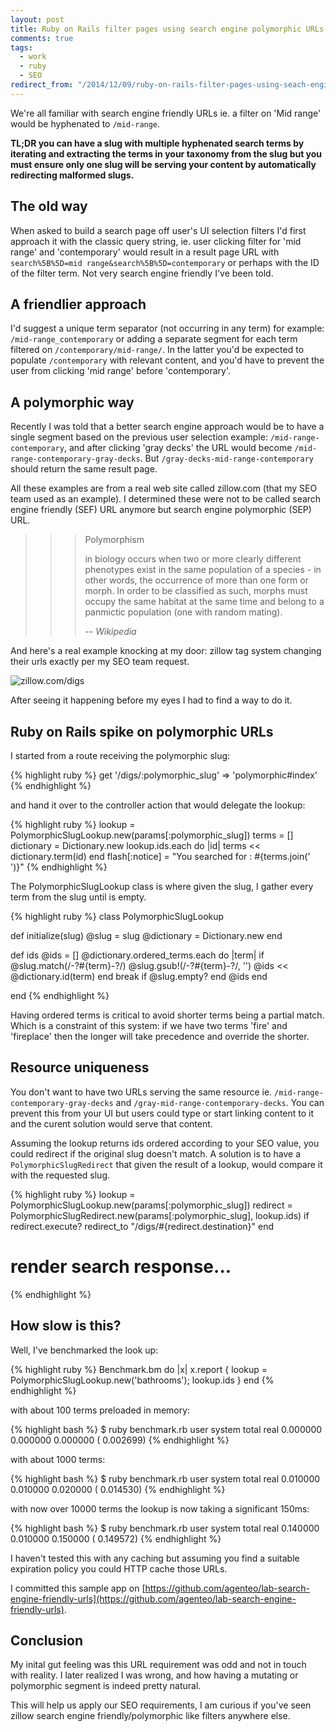 ```yaml
---
layout: post
title: Ruby on Rails filter pages using search engine polymorphic URLs
comments: true
tags:
  - work
  - ruby
  - SEO
redirect_from: "/2014/12/09/ruby-on-rails-filter-pages-using-seach-engine-psycotic-urls/"
---
```


We're all familiar with search engine friendly URLs ie. a filter on 'Mid range' would be hyphenated to `/mid-range`.

**TL;DR you can have a slug with multiple hyphenated search terms by iterating and extracting the terms in your taxonomy from the slug but you must ensure only one slug will be serving your content by automatically redirecting malformed slugs.**


## The old way

When asked to build a search page off user's UI selection filters I'd first approach it with the classic query string, ie. user clicking filter for 'mid range' and 'contemporary' would result in a result page URL with `search%5B%5D=mid range&search%5B%5D=contemporary` or perhaps with the ID of the filter term. Not very search engine friendly I've been told.

## A friendlier approach

I'd suggest a unique term separator (not occurring in any term) for example: `/mid-range_contemporary` or adding a separate segment for each term filtered on `/contemporary/mid-range/`. In the latter you'd be expected to populate `/contemporary` with relevant content, and you'd have to prevent the user from clicking 'mid range' before 'contemporary'.

## A polymorphic way

Recently I was told that a better search engine approach would be to have a single segment based on the previous user selection example: `/mid-range-contemporary`, and after clicking 'gray decks' the URL would become `/mid-range-contemporary-gray-decks`. But `/gray-decks-mid-range-contemporary` should return the same result page.

All these examples are from a real web site called zillow.com (that my SEO team used as an example). I determined these were not to be called search engine friendly (SEF) URL anymore but search engine polymorphic (SEP) URL.


>>> Polymorphism
>>>
>>> in biology occurs when two or more clearly different phenotypes exist in the same population of a species - in other words, the occurrence of more than one form or morph. In order to be classified as such, morphs must occupy the same habitat at the same time and belong to a panmictic population (one with random mating).
>>>
>>> -- <cite>Wikipedia</cite>

And here's a real example knocking at my door: zillow tag system changing their urls exactly per my SEO team request.

![zillow.com/digs](/assets/images/zillow_example.gif)

After seeing it happening before my eyes I had to find a way to do it.

## Ruby on Rails spike on polymorphic URLs

I started from a route receiving the polymorphic slug:

{% highlight ruby %}
get '/digs/:polymorphic_slug' => 'polymorphic#index'
{% endhighlight %}

and hand it over to the controller action that would delegate the lookup:

{% highlight ruby %}
lookup = PolymorphicSlugLookup.new(params[:polymorphic_slug])
terms = []
dictionary = Dictionary.new
lookup.ids.each do |id|
  terms << dictionary.term(id)
end
flash[:notice] = "You searched for : #{terms.join(' ')}"
{% endhighlight %}

The PolymorphicSlugLookup class is where given the slug, I gather every term from the slug until is empty.

{% highlight ruby %}
class PolymorphicSlugLookup

  def initialize(slug)
    @slug = slug
    @dictionary = Dictionary.new
  end

  def ids
    @ids = []
    @dictionary.ordered_terms.each do |term|
      if @slug.match(/-?#{term}-?/)
        @slug.gsub!(/-?#{term}-?/, '')
        @ids << @dictionary.id(term)
      end
      break if @slug.empty?
    end
    @ids
  end

end
{% endhighlight %}

Having ordered terms is critical to avoid shorter terms being a partial match. Which is a constraint of this system: if we have two terms 'fire' and 'fireplace' then the longer will take precedence and override the shorter.

## Resource uniqueness

You don't want to have two URLs serving the same resource ie. `/mid-range-contemporary-gray-decks` and `/gray-mid-range-contemporary-decks`. You can prevent this from your UI but users could type or start linking content to it and the curent solution would serve that content.

Assuming the lookup returns ids ordered according to your SEO value, you could redirect if the original slug doesn't match. A solution is to have a `PolymorphicSlugRedirect` that given the result of a lookup, would compare it with the requested slug. 

{% highlight ruby %}
lookup = PolymorphicSlugLookup.new(params[:polymorphic_slug])
redirect = PolymorphicSlugRedirect.new(params[:polymorphic_slug], lookup.ids)
if redirect.execute?
 redirect_to "/digs/#{redirect.destination}"
end
# render search response...
{% endhighlight %}

## How slow is this?

Well, I've benchmarked the look up:

{% highlight ruby %}
Benchmark.bm do |x|
  x.report { lookup = PolymorphicSlugLookup.new('bathrooms'); lookup.ids  }
end
{% endhighlight %}

with about 100 terms preloaded in memory:

{% highlight bash %}
$ ruby benchmark.rb
user     system      total        real
0.000000   0.000000   0.000000 (  0.002699)
{% endhighlight %}

with about 1000 terms:

{% highlight bash %}
$ ruby benchmark.rb
user     system      total        real
0.010000   0.010000   0.020000 (  0.014530)
{% endhighlight %}

with now over 10000 terms the lookup is now taking a significant 150ms:

{% highlight bash %}
$ ruby benchmark.rb
user     system      total        real
0.140000   0.010000   0.150000 (  0.149572)
{% endhighlight %}

I haven't tested this with any caching but assuming you find a suitable expiration policy you could HTTP cache those URLs.

I committed this sample app on [https://github.com/agenteo/lab-search-engine-friendly-urls](https://github.com/agenteo/lab-search-engine-friendly-urls).


## Conclusion

My inital gut feeling was this URL requirement was odd and not in touch with reality. I later realized I was wrong, and how having a mutating or polymorphic segment is indeed pretty natural.

This will help us apply our SEO requirements, I am curious if you've seen zillow search engine friendly/polymorphic like filters anywhere else.
